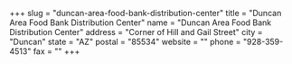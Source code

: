 +++
slug = "duncan-area-food-bank-distribution-center"
title = "Duncan Area Food Bank Distribution Center"
name = "Duncan Area Food Bank Distribution Center"
address = "Corner of Hill and Gail Street"
city = "Duncan"
state = "AZ"
postal = "85534"
website = ""
phone = "928-359-4513"
fax = ""
+++
